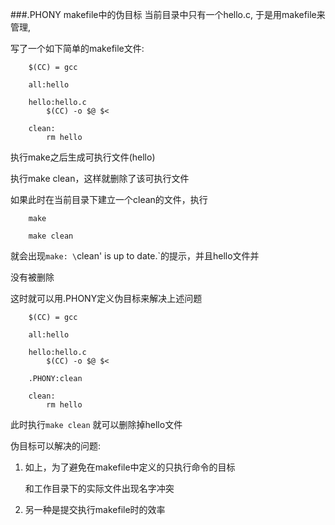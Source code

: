 ###.PHONY makefile中的伪目标
当前目录中只有一个hello.c, 于是用makefile来管理,

写了一个如下简单的makefile文件:

        $(CC) = gcc

        all:hello

        hello:hello.c
            $(CC) -o $@ $<

        clean:
            rm hello

执行make之后生成可执行文件(hello)

执行make clean，这样就删除了该可执行文件

如果此时在当前目录下建立一个clean的文件，执行

        make

        make clean

就会出现`make: \`clean' is up to date.`的提示，并且hello文件并

没有被删除

这时就可以用.PHONY定义伪目标来解决上述问题

        $(CC) = gcc

        all:hello

        hello:hello.c
            $(CC) -o $@ $<

        .PHONY:clean

        clean:
            rm hello

此时执行`make clean` 就可以删除掉hello文件

伪目标可以解决的问题:

1. 如上，为了避免在makefile中定义的只执行命令的目标

   和工作目录下的实际文件出现名字冲突

2. 另一种是提交执行makefile时的效率
